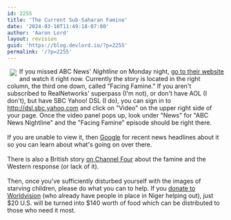 ```yaml
---
id: 2255
title: 'The Current Sub-Saharan Famine'
date: '2024-03-10T11:49:18-07:00'
author: 'Aaron Lord'
layout: revision
guid: 'https://blog.devlord.io/?p=2255'
permalink: '/?p=2255'
---
```


<a href="http://www.channel4.com/news/special-reports/special-reports-storypage.jsp?id=432"><img align="left" hspace="6" src="http://www.channel4.com/news/media/2005/07/week_4/27_niger_l.jpg" vspace="3" /></a>If you missed ABC News' <i>Nightline</i> on Monday night, <a href="http://abcnews.go.com/Video/">go to their website</a> and watch it right now.  Currently the story is located in the right column, the third one down, called "Facing Famine."  If you aren't subscribed to RealNetworks' superpass (I'm not), or don't have AOL (I don't), but have SBC Yahoo! DSL (I do), you can sign in to <a href="http://dsl.sbc.yahoo.com/">http://dsl.sbc.yahoo.com</a> and click on "Video" on the upper right side of your page.  Once the video panel pops up, look under "News" for "ABC News Nightline" and the "Facing Famine" episode should be right there.<br /><br />If you are unable to view it, then <a href="http://news.google.com/news?q=Niger&amp;hl=en&amp;hs=h31&amp;lr=&amp;safe=off">Google</a> for recent news headlines about it so you can learn about what's going on over there.<br /><br />There is also a British story <a href="http://www.channel4.com/news/special-reports/special-reports-storypage.jsp?id=432">on Channel Four</a> about the famine and the Western response (or lack of it).<br /><br />Then, once you've sufficiently disturbed yourself with the images of starving children, please do what you can to help.  If you <a href="http://donate.wvus.org/OA_HTML/xxwvibeCCtpItmDspRte.jsp?lid=niger_donate_link&amp;item=1216372&amp;lpos=subf2">donate to Worldvision</a> (who already have people in place in Niger helping out), just $20 U.S. will be turned into $140 worth of food which can be distributed to those who need it most.<div class="blogger-post-footer"><img width='1' height='1' src='https://blogger.googleusercontent.com/tracker/2602771351651662379-3760650219814097660?l=mustfollow.blogspot.com' alt='' /></div>